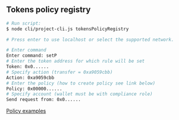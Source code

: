 ## Tokens policy registry

```bash
# Run script:
$ node cli/project-cli.js tokensPolicyRegistry

# Press enter to use localhost or select the supported network.

# Enter command
Enter command: setP
# Enter the token address for which rule will be set
Token: 0x0......
# Specify action (transfer = 0xa9059cbb)
Action: 0xa9059cbb
# Enter the policy (how to create policy see link below)
Policy: 0x00000......
# Specify account (wallet must be with compliance role)
Send request from: 0x0......
```

[Policy examples](../tokens/CAT-20/rules-engine/examples)